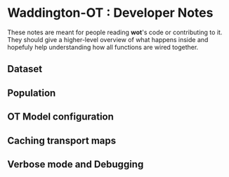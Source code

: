 # Waddington-OT : Developer Notes #

These notes are meant for people reading **wot**'s code or contributing to it.
They should give a higher-level overview of what happens inside and hopefuly
help understanding how all functions are wired together.


## Dataset ##

## Population ##

## OT Model configuration ##

## Caching transport maps ##

## Verbose mode and Debugging ##
